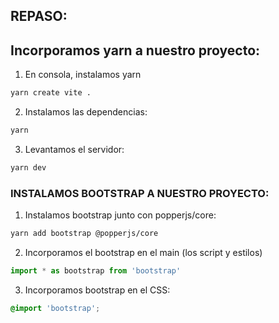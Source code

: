 ## REPASO:

## Incorporamos yarn a nuestro proyecto:
1. En consola, instalamos yarn

```sh
yarn create vite .
```

2. Instalamos las dependencias:

```sh
yarn
```

3. Levantamos el servidor:

```sh
yarn dev
```


### INSTALAMOS BOOTSTRAP A NUESTRO PROYECTO:

1. Instalamos bootstrap junto con popperjs/core:

```sh
yarn add bootstrap @popperjs/core
```

2. Incorporamos el bootstrap en el main (los script y estilos)

```main.js
import * as bootstrap from 'bootstrap'
```

3. Incorporamos bootstrap en el CSS:

```style.css
@import 'bootstrap';
```
